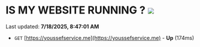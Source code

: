 # IS MY WEBSITE RUNNING ? [![](https://img.shields.io/static/v1?label=Sponsor&message=%E2%9D%A4&logo=GitHub&color=%23fe8e86)](https://github.com/sponsors/Youssef-Lehmam)

Last updated: **7/18/2025, 8:47:01 AM**

- `GET` [https://youssefservice.me](https://youssefservice.me) - **Up** (174ms)
